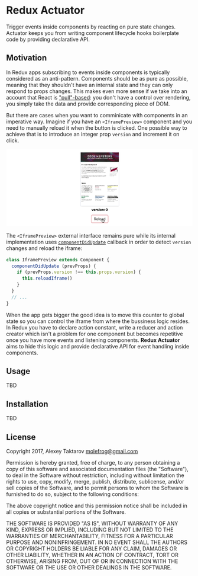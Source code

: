 # Redux Actuator
Trigger events inside components by reacting on pure state changes. Actuator keeps you from writing 
component lifecycle hooks boilerplate code by providing declarative API.

## Motivation
In Redux apps subscribing to events inside components is typically considered as an anti-pattern. 
Components should be as pure as possible, meaning that they shouldn't have an internal state and 
they can only respond to props changes. This makes even more sense if we take into an account
that React is ["pull"-based](https://facebook.github.io/react/contributing/design-principles.html): you 
don't have a control over rendering, you simply take the data and provide corresponding piece of DOM.

But there are cases when you want to comminicate with components in an imperative way. Imagine if 
you have an `<IframePreview>` component and you need to manually reload it when the button
is clicked. One possible way to achieve that is to introduce an integer prop `version` 
and increment it on click.

![](assets/actuate-iframe.gif)

The `<IframePreview>` external interface remains pure while its internal implementation uses
[`componentDidUpdate`](https://facebook.github.io/react/docs/react-component.html#componentdidmount) callback in 
order to detect `version` changes and reload the iframe:

```JavaScript
class IframePreview extends Component {
  componentDidUpdate (prevProps) {
    if (prevProps.version !== this.props.version) {
      this.reloadIframe()
    }
  }
  // ...
}
```
When the app gets bigger the good idea is to move this counter to global state so you can control the 
iframe from where the bussiness logic resides. In Redux you have to declare action constant, write a reducer 
and action creator which isn't a problem for one component but becomes repetitive once you have more events
and listening components. **Redux Actuator** aims to hide this logic and provide declarative API for event
handling inside components.

## Usage
TBD
## Installation
TBD

## License
Copyright 2017, Alexey Taktarov <molefrog@gmail.com>

Permission is hereby granted, free of charge, to any person obtaining a copy of this software and associated documentation files (the "Software"), to deal in the Software without restriction, including without limitation the rights to use, copy, modify, merge, publish, distribute, sublicense, and/or sell copies of the Software, and to permit persons to whom the Software is furnished to do so, subject to the following conditions:

The above copyright notice and this permission notice shall be included in all copies or substantial portions of the Software.

THE SOFTWARE IS PROVIDED "AS IS", WITHOUT WARRANTY OF ANY KIND, EXPRESS OR IMPLIED, INCLUDING BUT NOT LIMITED TO THE WARRANTIES OF MERCHANTABILITY, FITNESS FOR A PARTICULAR PURPOSE AND NONINFRINGEMENT. IN NO EVENT SHALL THE AUTHORS OR COPYRIGHT HOLDERS BE LIABLE FOR ANY CLAIM, DAMAGES OR OTHER LIABILITY, WHETHER IN AN ACTION OF CONTRACT, TORT OR OTHERWISE, ARISING FROM, OUT OF OR IN CONNECTION WITH THE SOFTWARE OR THE USE OR OTHER DEALINGS IN THE SOFTWARE.
